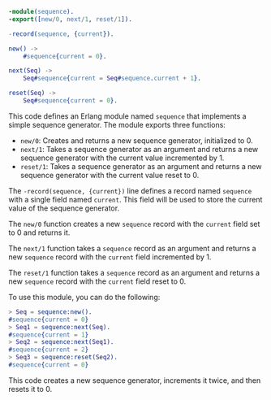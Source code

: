 ```erlang
-module(sequence).
-export([new/0, next/1, reset/1]).

-record(sequence, {current}).

new() ->
    #sequence{current = 0}.

next(Seq) ->
    Seq#sequence{current = Seq#sequence.current + 1}.

reset(Seq) ->
    Seq#sequence{current = 0}.
```

This code defines an Erlang module named `sequence` that implements a simple sequence generator. The module exports three functions:

* `new/0`: Creates and returns a new sequence generator, initialized to 0.
* `next/1`: Takes a sequence generator as an argument and returns a new sequence generator with the current value incremented by 1.
* `reset/1`: Takes a sequence generator as an argument and returns a new sequence generator with the current value reset to 0.

The `-record(sequence, {current})` line defines a record named `sequence` with a single field named `current`. This field will be used to store the current value of the sequence generator.

The `new/0` function creates a new `sequence` record with the `current` field set to 0 and returns it.

The `next/1` function takes a `sequence` record as an argument and returns a new `sequence` record with the `current` field incremented by 1.

The `reset/1` function takes a `sequence` record as an argument and returns a new `sequence` record with the `current` field reset to 0.

To use this module, you can do the following:

```erlang
> Seq = sequence:new().
#sequence{current = 0}
> Seq1 = sequence:next(Seq).
#sequence{current = 1}
> Seq2 = sequence:next(Seq1).
#sequence{current = 2}
> Seq3 = sequence:reset(Seq2).
#sequence{current = 0}
```

This code creates a new sequence generator, increments it twice, and then resets it to 0.